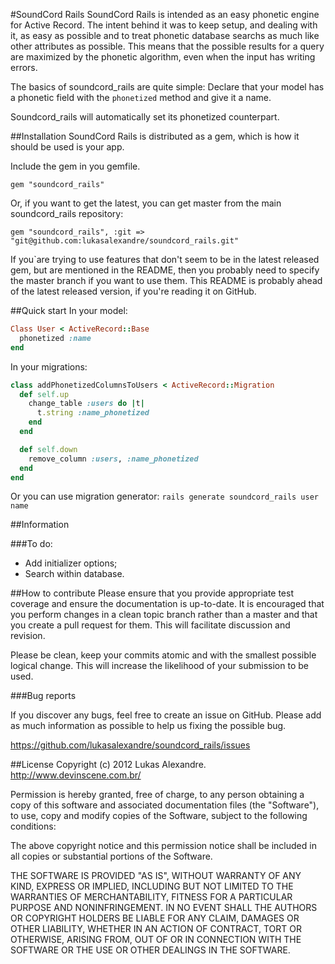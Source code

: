 #SoundCord Rails
SoundCord Rails is intended as an easy phonetic engine for Active Record. The intent behind it was to keep setup, and dealing with it, as easy as possible and to treat phonetic database searchs as much like other attributes as possible. This means that the possible results for a query are maximized by the phonetic algorithm, even when the input has writing errors.

The basics of soundcord_rails are quite simple: Declare that your model has a phonetic field with the `phonetized` method and give it a name.

Soundcord_rails will automatically set its phonetized counterpart.

##Installation
SoundCord Rails is distributed as a gem, which is how it should be used is your app.

Include the gem in you gemfile.

```
gem "soundcord_rails"
```

Or, if you want to get the latest, you can get master from the main soundcord_rails repository:

```
gem "soundcord_rails", :git => "git@github.com:lukasalexandre/soundcord_rails.git"
```

If you`are trying to use features that don't seem to be in the latest released gem, but are mentioned in the README, then you probably need to specify the master branch if you want to use them. This README is probably ahead of the  latest released version, if you're reading it on GitHub.

##Quick start
In your model:

```ruby
Class User < ActiveRecord::Base
  phonetized :name
end
```

In your migrations:

```ruby
class addPhonetizedColumnsToUsers < ActiveRecord::Migration
  def self.up
    change_table :users do |t|
      t.string :name_phonetized
    end
  end

  def self.down
    remove_column :users, :name_phonetized
  end
end
```

Or you can use migration generator: `rails generate soundcord_rails user name`

##Information

###To do:

* Add initializer options;
* Search within database.

##How to contribute
Please ensure that you provide appropriate test coverage and ensure the documentation is up-to-date. It is encouraged that you perform changes in a clean topic branch rather than a master and that you create a pull request for them. This will facilitate discussion and revision.

Please be clean, keep your commits atomic and with the smallest possible logical change. This will increase the likelihood of your submission to be used.

###Bug reports

If you discover any bugs, feel free to create an issue on GitHub. Please add as much information as possible to help us fixing the possible bug.

https://github.com/lukasalexandre/soundcord_rails/issues

##License
Copyright (c) 2012 Lukas Alexandre. http://www.devinscene.com.br/

Permission is hereby granted, free of charge, to any person obtaining
a copy of this software and associated documentation files (the
"Software"), to use, copy and modify copies of the Software, subject
to the following conditions:

The above copyright notice and this permission notice shall be
included in all copies or substantial portions of the Software.

THE SOFTWARE IS PROVIDED "AS IS", WITHOUT WARRANTY OF ANY KIND,
EXPRESS OR IMPLIED, INCLUDING BUT NOT LIMITED TO THE WARRANTIES OF
MERCHANTABILITY, FITNESS FOR A PARTICULAR PURPOSE AND
NONINFRINGEMENT. IN NO EVENT SHALL THE AUTHORS OR COPYRIGHT HOLDERS BE
LIABLE FOR ANY CLAIM, DAMAGES OR OTHER LIABILITY, WHETHER IN AN ACTION
OF CONTRACT, TORT OR OTHERWISE, ARISING FROM, OUT OF OR IN CONNECTION
WITH THE SOFTWARE OR THE USE OR OTHER DEALINGS IN THE SOFTWARE.
